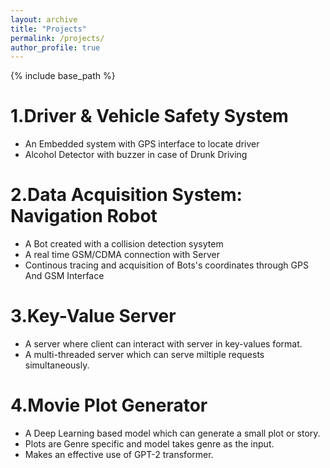 ```yaml
---
layout: archive
title: "Projects"
permalink: /projects/
author_profile: true
---
```

{% include base_path %}


1.Driver & Vehicle Safety System
======
* An Embedded system with GPS interface to locate driver
* Alcohol Detector with buzzer in case of Drunk Driving

2.Data Acquisition System: Navigation Robot
======
* A Bot created with a collision detection sysytem
* A real time GSM/CDMA connection with Server
* Continous tracing and acquisition of Bots's coordinates through GPS And GSM Interface
  
3.Key-Value Server
====== 
* A server where client can interact with server in key-values format. 
* A multi-threaded server which can serve miltiple requests simultaneously.

4.Movie Plot Generator
====== 
* A Deep Learning based model which can generate a small plot or story.
* Plots are Genre specific and model takes genre as the input.  
* Makes an effective use of GPT-2 transformer.
